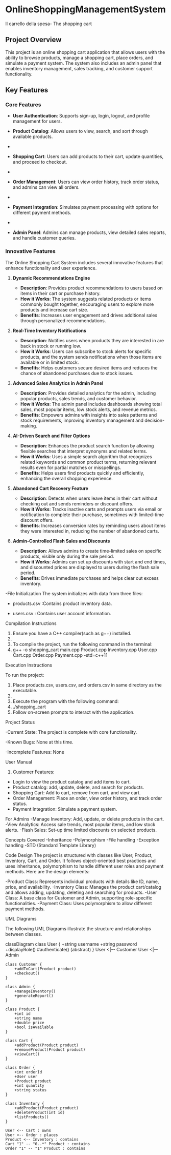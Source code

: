 # OnlineShoppingManagementSystem

Il carrello della spesa- The shopping cart

## Project Overview

This project is an online shopping cart application that allows users with the ability to browse products, manage a shopping cart, place orders, and simulate a payment system. The system also includes an admin panel that enables inventory management, sales tracking, and customer support functionality.

## Key Features

### Core Features

- **User Authentication**: Supports sign-up, login, logout, and profile management for users.
  
- **Product Catalog**: Allows users to view, search, and sort through available products.
- 
- **Shopping Cart**: Users can add products to their cart, update quantities, and proceed to checkout.
- 
- **Order Management**: Users can view order history, track order status, and admins can view all orders.
- 
- **Payment Integration**: Simulates payment processing with options for different payment methods.
- 
- **Admin Panel**: Admins can manage products, view detailed sales reports, and handle customer queries.

### Innovative Features

The Online Shopping Cart System includes several innovative features that enhance functionality and user experience.

1. **Dynamic Recommendations Engine**
   - **Description**: Provides product recommendations to users based on items in their cart or purchase history.
   - **How it Works**: The system suggests related products or items commonly bought together, encouraging users to explore more products and increase cart size.
   - **Benefits**: Increases user engagement and drives additional sales through personalized recommendations.

2. **Real-Time Inventory Notifications**
   - **Description**: Notifies users when products they are interested in are back in stock or running low.
   - **How it Works**: Users can subscribe to stock alerts for specific products, and the system sends notifications when those items are available or in limited stock.
   - **Benefits**: Helps customers secure desired items and reduces the chance of abandoned purchases due to stock issues.

3. **Advanced Sales Analytics in Admin Panel**
   - **Description**: Provides detailed analytics for the admin, including popular products, sales trends, and customer behavior.
   - **How it Works**: The admin panel includes dashboards showing total sales, most popular items, low stock alerts, and revenue metrics.
   - **Benefits**: Empowers admins with insights into sales patterns and stock requirements, improving inventory management and decision-making.

4. **AI-Driven Search and Filter Options**
   - **Description**: Enhances the product search function by allowing flexible searches that interpret synonyms and related terms.
   - **How it Works**: Uses a simple search algorithm that recognizes related keywords and common product terms, returning relevant results even for partial matches or misspellings.
   - **Benefits**: Helps users find products quickly and efficiently, enhancing the overall shopping experience.

5. **Abandoned Cart Recovery Feature**
   - **Description**: Detects when users leave items in their cart without checking out and sends reminders or discount offers.
   - **How it Works**: Tracks inactive carts and prompts users via email or notification to complete their purchase, sometimes with limited-time discount offers.
   - **Benefits**: Increases conversion rates by reminding users about items they were interested in, reducing the number of abandoned carts.

6. **Admin-Controlled Flash Sales and Discounts**
   - **Description**: Allows admins to create time-limited sales on specific products, visible only during the sale period.
   - **How it Works**: Admins can set up discounts with start and end times, and discounted prices are displayed to users during the flash sale period.
   - **Benefits**: Drives immediate purchases and helps clear out excess inventory.
  
-File Initialization
The system initializes with data from three files:

- products.csv :Contains product inventory data.

- users.csv   : Contains user account information.

Compilation Instructions

1. Ensure you have a C++ compiler(such as g++) installed.
2. 
3. To compile the project, run the following command in the terminal:
4. 
   g++ -o shopping_cart main.cpp Product.cpp Inventory.cpp User.cpp Cart.cpp Order.cpp Payment.cpp -std=c++11

Execution Instructions

To run the project:

1. Place products.csv, users.csv, and orders.csv in same directory as the executable.
2. 
3. Execute the program with the following command:
4. 
   ./shopping_cart
5. Follow on-screen prompts to interact with the application.

Project Status

-Current State: The project is complete with core functionality.

-Known Bugs: None at this time.

-Incomplete Features: None

User Manual

1. Customer Features:

- Login to view the product catalog and add items to cart.
- Product catalog: add, update, delete, and search for products.
- Shopping Cart: Add to cart, remove from cart, and view cart.
- Order Management: Place an order, view order history, and track order status.
- Payment Integration: Simulate a payment system.

For Admins
-Manage Inventory: Add, update, or delete products in the cart.
-View Analytics: Access sale trends, most popular items, and low stock alerts.
-Flash Sales: Set-up time limited discounts on selected products.

Concepts Covered
-Inheritance
-Polymorphism
-File handling
-Exception handling
-STD (Standard Template Library)

Code Design
The project is structured with classes like User, Product, Inventory, Cart, and Order. It follows object-oriented best practices and uses inheritance, polymorphism to handle different user roles and payment methods.
Here are the design elements:

-Product Class: Represents individual products with details like ID, name, price, and availability.
-Inventory Class: Manages the product cart/catalog and allows adding, updating, deleting and searching for products.
-User Class: A base class for Customer and Admin, supporting role-specific functionalities.
-Payment Class: Uses polymorphism to allow different payment methods.

UML Diagrams

The following UML Diagrams illustrate the structure and relationships between classes.

classDiagram
    class User {
        +string username
        +string password
        +displayRole()
        #authenticate()
        (abstract)
    }
    User <|-- Customer
    User <|-- Admin

    class Customer {
        +addToCart(Product product)
        +checkout()
    }

    class Admin {
        +manageInventory()
        +generateReport()
    }

    class Product {
        +int id
        +string name
        +double price
        +bool isAvailable
    }

    class Cart {
        +addProduct(Product product)
        +removeProduct(Product product)
        +viewCart()
    }

    class Order {
        +int orderId
        +User user
        +Product product
        +int quantity
        +string status
    }

    class Inventory {
        +addProduct(Product product)
        +deleteProduct(int id)
        +listProducts()
    }

    User <-- Cart : owns
    User <-- Order : places
    Product <-- Inventory : contains
    Cart "1" -- "0..*" Product : contains
    Order "1" -- "1" Product : contains
